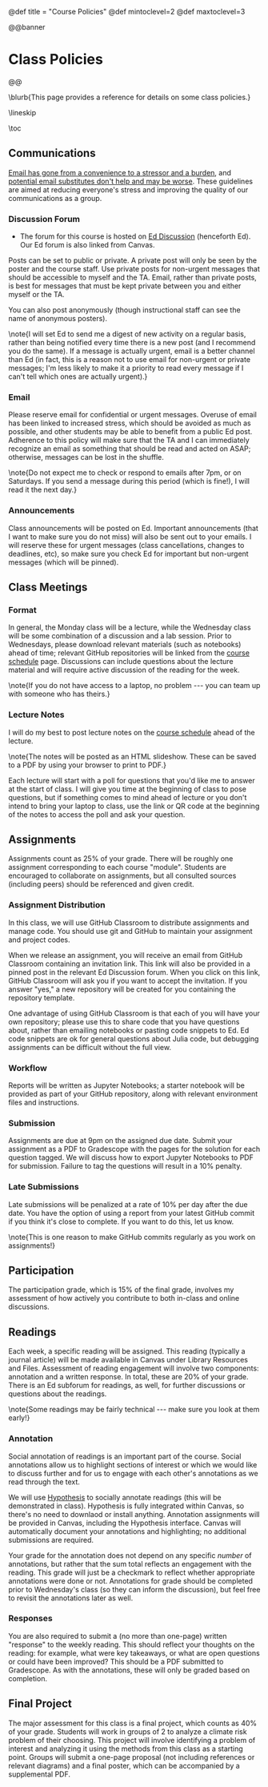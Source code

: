 @def title = "Course Policies"
@def mintoclevel=2
@def maxtoclevel=3

@@banner
# Class Policies
@@

\blurb{This page provides a reference for details on some class policies.}

\lineskip

\toc 
## Communications

[Email has gone from a convenience to a stressor and a burden](https://annehelen.substack.com/p/how-email-became-work), and [potential email substitutes don't help and may be worse](https://www.vox.com/recode/2019/5/1/18511575/productivity-slack-google-microsoft-facebook). These guidelines are aimed at reducing everyone's stress and improving the quality of our communications as a group.

### Discussion Forum

* The forum for this course is hosted on [Ed Discussion](https://us.edstem.org) (henceforth Ed). Our Ed forum is also linked from Canvas. 

Posts can be set to public or private. A private post will only be seen by the poster and the course staff. Use private posts for non-urgent messages that should be accessible to myself and the TA. Email, rather than private posts, is best for messages that must be kept private between you and either myself or the TA.

You can also post anonymously (though instructional staff can see the name of anonymous posters).

\note{I will set Ed to send me a digest of new activity on a regular basis, rather than being notified every time there is a new post (and I recommend you do the same). If a message is actually urgent, email is a better channel than Ed (in fact, this is a reason not to use email for non-urgent or private messages; I'm less likely to make it a priority to read every message if I can't tell which ones are actually urgent).}

### Email

Please reserve email for confidential or urgent messages. Overuse of email has been linked to increased stress, which should be avoided as much as possible, and other students may be able to benefit from a public Ed post. Adherence to this policy will make sure that the TA and I can immediately recognize an email as something that should be read and acted on ASAP; otherwise, messages can be lost in the shuffle.

\note{Do not expect me to check or respond to emails after 7pm, or on Saturdays. If you send a message during this period (which is fine!), I will read it the next day.}

### Announcements

Class announcements will be posted on Ed. Important announcements (that I want to make sure you do not miss) will also be sent out to your emails. I will reserve these for urgent messages (class cancellations, changes to deadlines, etc), so make sure you check Ed for important but non-urgent messages (which will be pinned).

## Class Meetings

### Format

In general, the Monday class will be a lecture, while the Wednesday class will be some combination of a discussion and a lab session. Prior to Wednesdays, please download relevant materials (such as notebooks) ahead of time; relevant GitHub repositories will be linked from the [course schedule](/schedule) page. Discussions can include questions about the lecture material and will require active discussion of the reading for the week.

\note{If you do not have access to a laptop, no problem --- you can team up with someone who has theirs.}

### Lecture Notes

I will do my best to post lecture notes on the [course schedule](/schedule/) ahead of the lecture.

\note{The notes will be posted as an HTML slideshow. These can be saved to a PDF by using your browser to print to PDF.}

Each lecture will start with a poll for questions that you'd like me to answer at the start of class. I will give you time at the beginning of class to pose questions, but if something comes to mind ahead of lecture or you don't intend to bring your laptop to class, use the link or QR code at the beginning of the notes to access the poll and ask your question.


## Assignments

Assignments count as 25% of your grade. There will be roughly one assignment corresponding to each course "module". Students are encouraged to collaborate on assignments, but all consulted sources (including peers) should be referenced and given credit.

### Assignment Distribution

In this class, we will use GitHub Classroom to distribute assignments and manage code. You should use git and GitHub to maintain your assignment and project codes. 

When we release an assignment, you will receive an email from GitHub Classroom containing an invitation link. This link will also be provided in a pinned post in the relevant Ed Discussion forum. When you click on this link, GitHub Classroom will ask you if you want to accept the invitation. If you answer "yes," a new repository will be created for you containing the repository template.

One advantage of using GitHub Classroom is that each of you will have your own repository; please use this to share code that you have questions about, rather than emailing notebooks or pasting code snippets to Ed. Ed code snippets are ok for general questions about Julia code, but debugging assignments can be difficult without the full view.

### Workflow

Reports will be written as Jupyter Notebooks; a starter notebook will be provided as part of your GitHub repository, along with relevant environment files and instructions.

### Submission

Assignments are due at 9pm on the assigned due date. Submit your assignment as a PDF to Gradescope with the pages for the solution for each question tagged. We will discuss how to export Jupyter Notebooks to PDF for submission. Failure to tag the questions will result in a 10% penalty.

### Late Submissions

Late submissions will be penalized at a rate of 10% per day after the due date. You have the option of using a report from your latest GitHub commit if you think it's close to complete. If you want to do this, let us know.

\note{This is one reason to make GitHub commits regularly as you work on assignments!}

## Participation

The participation grade, which is 15% of the final grade, involves my assessment of how actively you contribute to both in-class and online discussions.

## Readings

Each week, a specific reading will be assigned. This reading (typically a journal article) will be made available in Canvas under Library Resources and Files. Assessment of reading engagement will involve two components: annotation and a written response. In total, these are 20% of your grade. There is an Ed subforum for readings, as well, for further discussions or questions about the readings.

\note{Some readings may be fairly technical --- make sure you look at them early!}

### Annotation

Social annotation of readings is an important part of the course. Social annotations allow us to highlight sections of interest or which we would like to discuss further and for us to engage with each other's annotations as we read through the text.

We will use [Hypothesis](https://web.hypothes.is/) to socially annotate readings (this will be demonstrated in class). Hypothesis is fully integrated within Canvas, so there's no need to downlaod or install anything. Annotation assignments will be provided in Canvas, including the Hypothesis interface. Canvas will automatically document your annotations and highlighting; no additional submissions are required. 

Your grade for the annotation does not depend on any specific *number* of annotations, but rather that the sum total reflects an engagement with the reading. This grade will just be a checkmark to reflect whether appropriate annotations were done or not. Annotations for grade should be completed prior to Wednesday's class (so they can inform the discussion), but feel free to revisit the annotations later as well.

### Responses

You are also required to submit a (no more than one-page) written "response" to the weekly reading. This should reflect your thoughts on the reading: for example, what were key takeaways, or what are open questions or could have been improved? This should be a PDF submitted to Gradescope. As with the annotations, these will only be graded based on completion.

## Final Project

The major assessment for this class is a final project, which counts as 40% of your grade. Students will work in groups of 2 to analyze a climate risk problem of their choosing. This project will involve identifying a problem of interest and analyzing it using the methods from this class as a starting point. Groups will submit a one-page proposal (not including references or relevant diagrams) and a final poster, which can be accompanied by a supplemental PDF.


